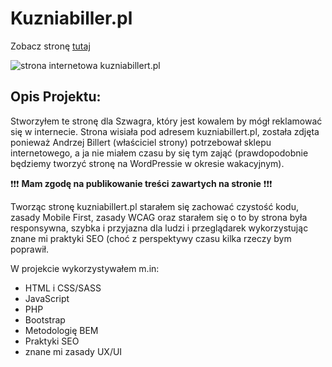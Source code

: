 # Kuzniabiller.pl
Zobacz stronę [tutaj](https://mpolakcdv.github.io/)

![strona internetowa kuzniabillert.pl]()

## Opis Projektu:

Stworzyłem te stronę dla Szwagra, który jest kowalem by mógł reklamować się w internecie. Strona wisiała pod adresem kuzniabillert.pl, została zdjęta ponieważ Andrzej Billert (właściciel strony) potrzebował sklepu internetowego, a ja nie miałem czasu by się tym zająć (prawdopodobnie będziemy tworzyć stronę na WordPressie w okresie wakacyjnym).



:exclamation::exclamation::exclamation: **Mam zgodę na publikowanie treści zawartych na stronie** :exclamation::exclamation::exclamation:



Tworząc stronę kuzniabillert.pl starałem się zachować czystość kodu, zasady Mobile First, zasady WCAG oraz starałem się o to by strona była responsywna, szybka i przyjazna dla ludzi i przeglądarek wykorzystując znane mi praktyki SEO (choć z perspektywy czasu kilka rzeczy bym poprawił.

W projekcie wykorzystywałem m.in:
- HTML i CSS/SASS
- JavaScript
- PHP
- Bootstrap
- Metodologię BEM
- Praktyki SEO
- znane mi zasady UX/UI
